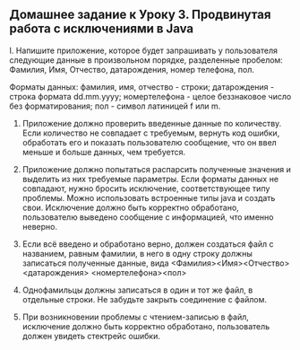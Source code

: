 ## Домашнее задание к Уроку 3. Продвинутая работа с исключениями в Java

I. Напишите приложение, которое будет запрашивать у пользователя следующие данные в произвольном порядке, разделенные пробелом:
Фамилия, Имя, Отчество, датарождения, номер телефона, пол.

Форматы данных:
фамилия, имя, отчество - строки;
датарождения - строка формата dd.mm.yyyy;
номертелефона - целое беззнаковое число без форматирования;
пол - символ латиницей f или m.

1. Приложение должно проверить введенные данные по количеству. Если количество не совпадает с требуемым, вернуть код ошибки, обработать его и показать пользователю сообщение, что он ввел меньше и больше данных, чем требуется.

2. Приложение должно попытаться распарсить полученные значения и выделить из них требуемые параметры. Если форматы данных не совпадают, нужно бросить исключение, соответствующее типу проблемы. Можно использовать встроенные типы java и создать свои. Исключение должно быть корректно обработано, пользователю выведено сообщение с информацией, что именно неверно.

3. Если всё введено и обработано верно, должен создаться файл с названием, равным фамилии, в него в одну строку должны записаться полученные данные, вида <Фамилия><Имя><Отчество><датарождения> <номертелефона><пол>

4. Однофамильцы должны записаться в один и тот же файл, в отдельные строки. Не забудьте закрыть соединение с файлом.

5. При возникновении проблемы с чтением-записью в файл, исключение должно быть корректно обработано, пользователь должен увидеть стектрейс ошибки.